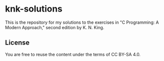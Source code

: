 # knk-solutions

This is the repository for my solutions to the exercises in "C Programming: A
Modern Approach," second edition by K. N. King.

## License

You are free to reuse the content under the terms of CC BY-SA 4.0.
